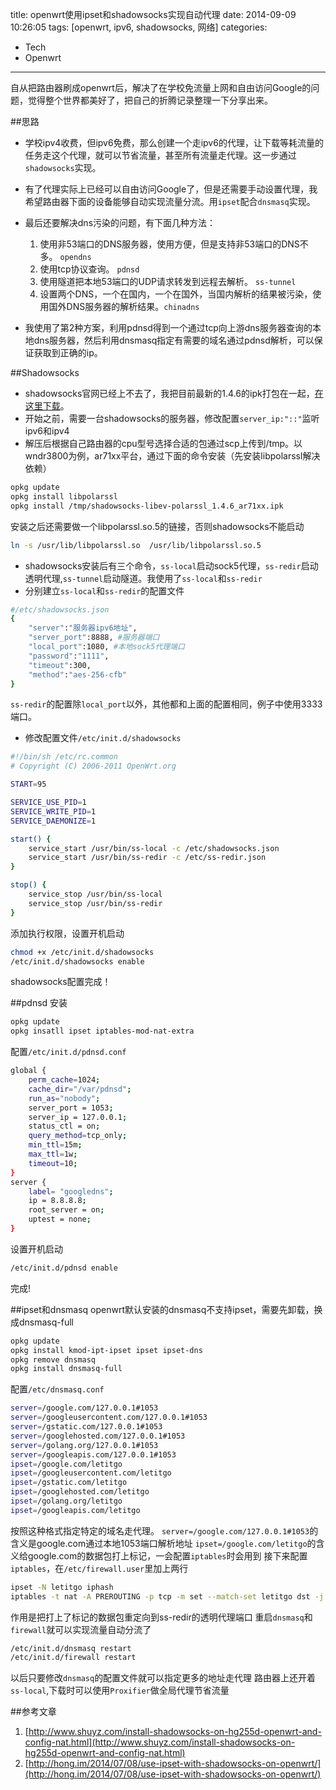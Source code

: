 title: openwrt使用ipset和shadowsocks实现自动代理
date: 2014-09-09 10:26:05
tags: [openwrt, ipv6, shadowsocks, 网络]
categories:
- Tech
- Openwrt
---
自从把路由器刷成openwrt后，解决了在学校免流量上网和自由访问Google的问题，觉得整个世界都美好了，把自己的折腾记录整理一下分享出来。   
<!--more-->
##思路  

- 学校ipv4收费，但ipv6免费，那么创建一个走ipv6的代理，让下载等耗流量的任务走这个代理，就可以节省流量，甚至所有流量走代理。这一步通过`shadowsocks`实现。  

- 有了代理实际上已经可以自由访问Google了，但是还需要手动设置代理，我希望路由器下面的设备能够自动实现流量分流。用`ipset`配合`dnsmasq`实现。
- 最后还要解决dns污染的问题，有下面几种方法：
	1. 使用非53端口的DNS服务器，使用方便，但是支持非53端口的DNS不多。 `opendns`
	2. 使用tcp协议查询。 `pdnsd`
	3. 使用隧道把本地53端口的UDP请求转发到远程去解析。 `ss-tunnel`
	4. 设置两个DNS，一个在国内，一个在国外，当国内解析的结果被污染，使用国外DNS服务器的解析结果。`chinadns` 

- 我使用了第2种方案，利用pdnsd得到一个通过tcp向上游dns服务器查询的本地dns服务器，然后利用dnsmasq指定有需要的域名通过pdnsd解析，可以保证获取到正确的ip。

##Shadowsocks
- shadowsocks官网已经上不去了，我把目前最新的1.4.6的ipk打包在一起，[在这里下载](/files/shdowsocks_1.4.6.zip)。
- 开始之前，需要一台shadowsocks的服务器，修改配置`server_ip:"::"`监听ipv6和ipv4
- 解压后根据自己路由器的cpu型号选择合适的包通过scp上传到/tmp。以wndr3800为例，ar71xx平台，通过下面的命令安装（先安装libpolarssl解决依赖）
```bash
opkg update
opkg install libpolarssl
opkg install /tmp/shadowsocks-libev-polarssl_1.4.6_ar71xx.ipk
```
安装之后还需要做一个libpolarssl.so.5的链接，否则shadowsocks不能启动
```bash
ln -s /usr/lib/libpolarssl.so  /usr/lib/libpolarssl.so.5
```
- shadowsocks安装后有三个命令，`ss-local`启动sock5代理，`ss-redir`启动透明代理,`ss-tunnel`启动隧道。我使用了`ss-local`和`ss-redir`
- 分别建立`ss-local`和`ss-redir`的配置文件
```bash
#/etc/shadowsocks.json
{
    "server":"服务器ipv6地址", 
    "server_port":8888, #服务器端口 
    "local_port":1080, #本地sock5代理端口
    "password":"1111",
    "timeout":300,
    "method":"aes-256-cfb"
}
```
`ss-redir`的配置除`local_port`以外，其他都和上面的配置相同，例子中使用3333端口。
- 修改配置文件`/etc/init.d/shadowsocks`
```bash
#!/bin/sh /etc/rc.common
# Copyright (C) 2006-2011 OpenWrt.org

START=95

SERVICE_USE_PID=1
SERVICE_WRITE_PID=1
SERVICE_DAEMONIZE=1

start() {
    service_start /usr/bin/ss-local -c /etc/shadowsocks.json
	service_start /usr/bin/ss-redir -c /etc/ss-redir.json
}

stop() {
    service_stop /usr/bin/ss-local
	service_stop /usr/bin/ss-redir
}
```
添加执行权限，设置开机启动
```bash
chmod +x /etc/init.d/shadowsocks
/etc/init.d/shadowsocks enable
```
shadowsocks配置完成！

##pdnsd
安装
```bash
opkg update
opkg insatll ipset iptables-mod-nat-extra
```
配置`/etc/init.d/pdnsd.conf`
```bash
global {
    perm_cache=1024;
    cache_dir="/var/pdnsd";
    run_as="nobody";
    server_port = 1053;   
    server_ip = 127.0.0.1; 
    status_ctl = on;
    query_method=tcp_only;
    min_ttl=15m;
    max_ttl=1w;
    timeout=10;
}
server {
    label= "googledns"; 
    ip = 8.8.8.8;
    root_server = on;
    uptest = none; 
}
```
设置开机启动
```bash
/etc/init.d/pdnsd enable
```
完成!

##ipset和dnsmasq
openwrt默认安装的dnsmasq不支持ipset，需要先卸载，换成dnsmasq-full
```bash
opkg update
opkg install kmod-ipt-ipset ipset ipset-dns
opkg remove dnsmasq
opkg install dnsmasq-full
```
配置`/etc/dnsmasq.conf`
```bash
server=/google.com/127.0.0.1#1053
server=/googleusercontent.com/127.0.0.1#1053
server=/gstatic.com/127.0.0.1#1053
server=/googlehosted.com/127.0.0.1#1053
server=/golang.org/127.0.0.1#1053
server=/googleapis.com/127.0.0.1#1053
ipset=/google.com/letitgo
ipset=/googleusercontent.com/letitgo
ipset=/gstatic.com/letitgo
ipset=/googlehosted.com/letitgo
ipset=/golang.org/letitgo
ipset=/googleapis.com/letitgo
```
按照这种格式指定特定的域名走代理。
`server=/google.com/127.0.0.1#1053`的含义是google.com通过本地1053端口解析地址
`ipset=/google.com/letitgo`的含义给google.com的数据包打上标记，一会配置`iptables`时会用到
接下来配置`iptables`，在`/etc/firewall.user`里加上两行
```bash
ipset -N letitgo iphash
iptables -t nat -A PREROUTING -p tcp -m set --match-set letitgo dst -j REDIRECT --to-port 3333
```
作用是把打上了标记的数据包重定向到ss-redir的透明代理端口
重启`dnsmasq`和`firewall`就可以实现流量自动分流了
```bash
/etc/init.d/dnsmasq restart
/etc/init.d/firewall restart
```
以后只要修改`dnsmasq`的配置文件就可以指定更多的地址走代理
路由器上还开着 `ss-local`,下载时可以使用`Proxifier`做全局代理节省流量

##参考文章
1. [http://www.shuyz.com/install-shadowsocks-on-hg255d-openwrt-and-config-nat.html](http://www.shuyz.com/install-shadowsocks-on-hg255d-openwrt-and-config-nat.html)
2. [http://hong.im/2014/07/08/use-ipset-with-shadowsocks-on-openwrt/](http://hong.im/2014/07/08/use-ipset-with-shadowsocks-on-openwrt/)

